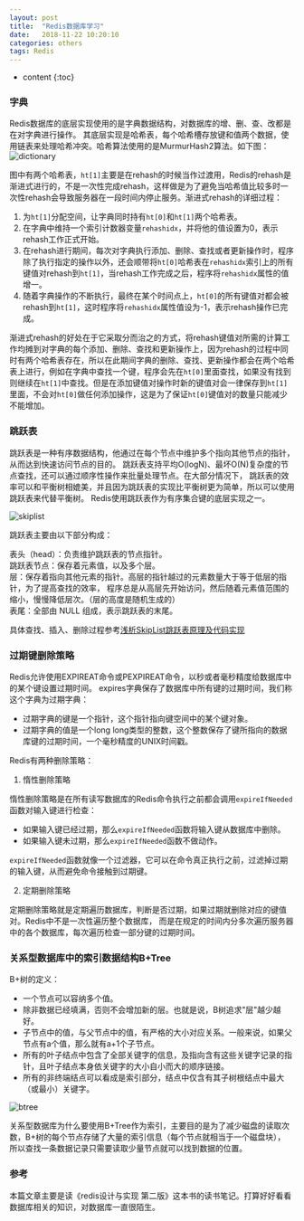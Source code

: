 ```yaml
---
layout: post
title:  "Redis数据库学习"
date:   2018-11-22 10:20:10
categories: others
tags: Redis
---
```


* content
{:toc}

### 字典

Redis数据库的底层实现使用的是字典数据结构，对数据库的增、删、查、改都是在对字典进行操作。
其底层实现是哈希表，每个哈希槽存放键和值两个数据，使用链表来处理哈希冲突。哈希算法使用的是MurmurHash2算法。如下图：   
![dictionary]({{"/css/pics/redis/dictionary.jpg"}})    

图中有两个哈希表，`ht[1]`主要是在rehash的时候当作过渡用，Redis的rehash是渐进式进行的，不是一次性完成rehash，这样做是为了避免当哈希值比较多时一次性rehash会导致服务器在一段时间内停止服务。渐进式rehash的详细过程：   
1. 为`ht[1]`分配空间，让字典同时持有`ht[0]`和`ht[1]`两个哈希表。
2. 在字典中维持一个索引计数器变量`rehashidx`，并将他的值设置为0，表示rehash工作正式开始。
3. 在rehash进行期间，每次对字典执行添加、删除、查找或者更新操作时，程序除了执行指定的操作以外，还会顺带将`ht[0]`哈希表在`rehashidx`索引上的所有键值对rehash到`ht[1]`，当rehash工作完成之后，程序将`rehashidx`属性的值增一。
4. 随着字典操作的不断执行，最终在某个时间点上，`ht[0]`的所有键值对都会被rehash到`ht[1]`，这时程序将`rehashidx`属性值设为-1，表示rehash操作已完成。

渐进式rehash的好处在于它采取分而治之的方式，将rehash键值对所需的计算工作均摊到对字典的每个添加、删除、查找和更新操作上，因为rehash的过程中同时有两个哈希表存在，所以在此期间字典的删除、查找、更新操作都会在两个哈希表上进行，例如在字典中查找一个键，程序会先在`ht[0]`里面查找，如果没有找到则继续在`ht[1]`中查找。但是在添加键值对操作时新的键值对会一律保存到`ht[1]`里面，不会对`ht[0]`做任何添加操作，这是为了保证`ht[0]`键值对的数量只能减少不能增加。

### 跳跃表

跳跃表是一种有序数据结构，他通过在每个节点中维护多个指向其他节点的指针，从而达到快速访问节点的目的。
跳跃表支持平均O(logN)、最坏O(N)复杂度的节点查找，还可以通过顺序性操作来批量处理节点。在大部分情况下，
跳跃表的效率可以和平衡树相媲美，并且因为跳跃表的实现比平衡树更为简单，所以可以使用跳跃表来代替平衡树。
Redis使用跳跃表作为有序集合键的底层实现之一。

![skiplist]({{"/css/pics/redis/skiplist.png"}})   

跳跃表主要由以下部分构成：

表头（head）：负责维护跳跃表的节点指针。   
跳跃表节点：保存着元素值，以及多个层。   
层：保存着指向其他元素的指针。高层的指针越过的元素数量大于等于低层的指针，为了提高查找的效率，  程序总是从高层先开始访问，然后随着元素值范围的缩小，慢慢降低层次。（层的高度是随机生成的）   
表尾：全部由 NULL 组成，表示跳跃表的末尾。   

具体查找、插入、删除过程参考[浅析SkipList跳跃表原理及代码实现](https://blog.csdn.net/ict2014/article/details/17394259)

### 过期键删除策略

Redis允许使用EXPIREAT命令或PEXPIREAT命令，以秒或者毫秒精度给数据库中的某个键设置过期时间。
expires字典保存了数据库中所有键的过期时间，我们称这个字典为过期字典：
* 过期字典的键是一个指针，这个指针指向键空间中的某个键对象。
* 过期字典的值是一个long long类型的整数，这个整数保存了键所指向的数据库键的过期时间，一个毫秒精度的UNIX时间戳。

Redis有两种删除策略：   

1. 惰性删除策略

惰性删除策略是在所有读写数据库的Redis命令执行之前都会调用`expireIfNeeded`函数对输入键进行检查：
* 如果输入键已经过期，那么`expireIfNeeded`函数将输入键从数据库中删除。
* 如果输入键未过期，那么`expireIfNeeded`函数不做动作。

`expireIfNeeded`函数就像一个过滤器，它可以在命令真正执行之前，过滤掉过期的输入键，从而避免命令接触到过期键。

2. 定期删除策略

定期删除策略就是定期遍历数据库，判断是否过期，如果过期就删除对应的键值对。Redis中不是一次性遍历整个数据库，
而是在规定的时间内分多次遍历服务器中的各个数据库，每次遍历检查一部分键的过期时间。

### 关系型数据库中的索引数据结构B+Tree

B+树的定义：   
* 一个节点可以容纳多个值。
* 除非数据已经填满，否则不会增加新的层。也就是说，B树追求"层"越少越好。
* 子节点中的值，与父节点中的值，有严格的大小对应关系。一般来说，如果父节点有a个值，那么就有a+1个子节点。
* 所有的叶子结点中包含了全部关键字的信息，及指向含有这些关键字记录的指针，且叶子结点本身依关键字的大小自小而大的顺序链接。
* 所有的非终端结点可以看成是索引部分，结点中仅含有其子树根结点中最大（或最小）关键字。

![btree]({{"/css/pics/redis/btree.png"}})

关系型数据库为什么要使用B+Tree作为索引，主要目的是为了减少磁盘的读取次数，B+树的每个节点存储了大量的索引信息（每个节点就相当于一个磁盘块），
所以查找一条数据记录只需要读取少量节点就可以找到数据的位置。

### 参考

本篇文章主要是读《redis设计与实现 第二版》这本书的读书笔记。打算好好看看数据库相关的知识，对数据库一直很陌生。
